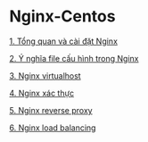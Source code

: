 # Nginx-Centos

[1. Tổng quan và cài đặt Nginx](https://github.com/datkk06/Nginx-Centos/blob/master/docs/nginx-install.md)

[2. Ý nghĩa file cấu hình trong Nginx](https://github.com/datkk06/Nginx-Centos/blob/master/docs/nginx-conf.md)

[3. Nginx virtualhost](https://github.com/datkk06/Nginx-Centos/blob/master/docs/nginx-virtualhost.md)

[4. Nginx xác thực]()

[5. Nginx reverse proxy]()

[6. Nginx load balancing]()